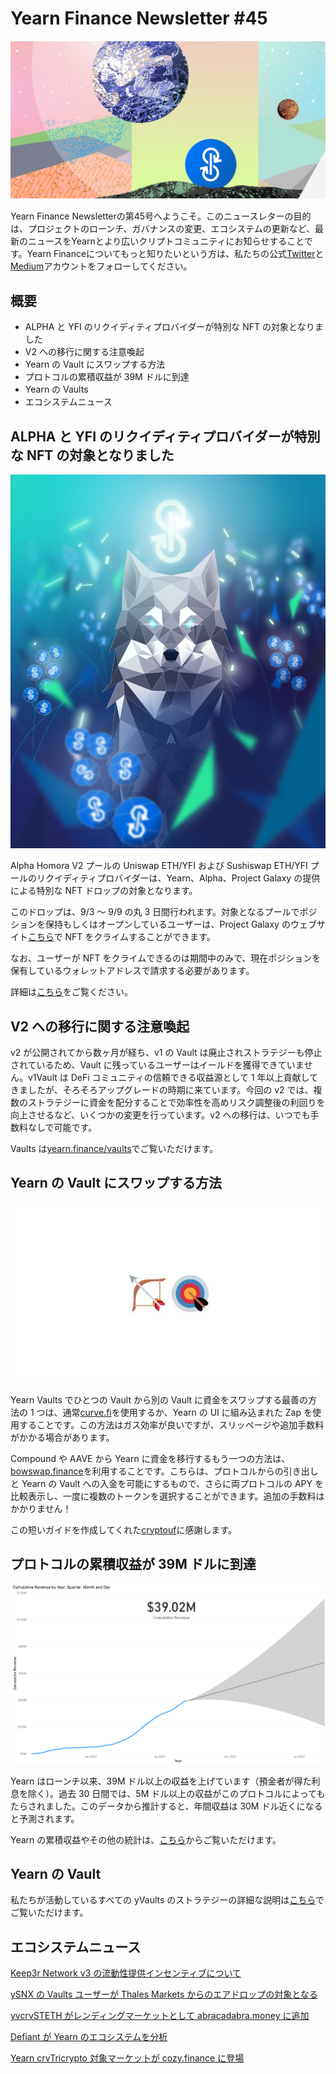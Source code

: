 # Yearn Finance Newsletter #45

![](image1.jfif)

Yearn Finance Newsletterの第45号へようこそ。このニュースレターの目的は、プロジェクトのローンチ、ガバナンスの変更、エコシステムの更新など、最新のニュースをYearnとより広いクリプトコミュニティにお知らせすることです。Yearn Financeについてもっと知りたいという方は、私たちの公式[Twitter](https://twitter.com/iearnfinance)と[Medium](https://medium.com/iearn)アカウントをフォローしてください。

## **概要**

- ALPHA と YFI のリクイディティプロバイダーが特別な NFT の対象となりました
- V2 への移行に関する注意喚起
- Yearn の Vault にスワップする方法
- プロトコルの累積収益が 39M ドルに到達
- Yearn の Vaults
- エコシステムニュース

## **ALPHA と YFI のリクイディティプロバイダーが特別な NFT の対象となりました**

![](image2.jfif)

Alpha Homora V2 プールの Uniswap ETH/YFI および Sushiswap ETH/YFI プールのリクイディティプロバイダーは、Yearn、Alpha、Project Galaxy の提供による特別な NFT ドロップの対象となります。

このドロップは、9/3 ～ 9/9 の丸 3 日間行われます。対象となるプールでポジションを保持もしくはオープンしているユーザーは、Project Galaxy のウェブサイト[こちら](https://galaxy.eco/AlphaFinanceLab/campaign/117)で NFT をクライムすることができます。

なお、ユーザーが NFT をクライムできるのは期間中のみで、現在ポジションを保有しているウォレットアドレスで請求する必要があります。

詳細は[こちら](https://twitter.com/AlphaFinanceLab/status/1433689307152195591)をご覧ください。

## **V2 への移行に関する注意喚起**

v2 が公開されてから数ヶ月が経ち、v1 の Vault は廃止されストラテジーも停止されているため、Vault に残っているユーザーはイールドを獲得できていません。v1Vault は DeFi コミュニティの信頼できる収益源として 1 年以上貢献してきましたが、そろそろアップグレードの時期に来ています。今回の v2 では、複数のストラテジーに資金を配分することで効率性を高めリスク調整後の利回りを向上させるなど、いくつかの変更を行っています。v2 への移行は、いつでも手数料なしで可能です。

Vaults は[yearn.finance/vaults](https://yearn.finance/vaults)でご覧いただけます。

## **Yearn の Vault にスワップする方法**

![](image3.jfif)

Yearn Vaults でひとつの Vault から別の Vault に資金をスワップする最善の方法の 1 つは、通常[curve.fi](https://curve.fi/)を使用するか、Yearn の UI に組み込まれた Zap を使用することです。この方法はガス効率が良いですが、スリッページや追加手数料がかかる場合があります。

Compound や AAVE から Yearn に資金を移行するもう一つの方法は、[bowswap.finance](https://bowswap.finance/)を利用することです。こちらは、プロトコルからの引き出しと Yearn の Vault への入金を可能にするもので、さらに両プロトコルの APY を比較表示し、一度に複数のトークンを選択することができます。追加の手数料はかかりません！

この短いガイドを作成してくれた[cryptouf](https://twitter.com/cryptouf)に感謝します。

## **プロトコルの累積収益が 39M ドルに到達**

![](image4.png)

Yearn はローンチ以来、39M ドル以上の収益を上げています（預金者が得た利息を除く）。過去 30 日間では、5M ドル以上の収益がこのプロトコルによってもたらされました。このデータから推計すると、年間収益は 30M ドル近くになると予測されます。

Yearn の累積収益やその他の統計は、[こちら](https://www.yfistats.com/)からご覧いただけます。

## **Yearn の Vault**

私たちが活動しているすべての yVaults のストラテジーの詳細な説明は[こちら](https://medium.com/yearn-state-of-the-vaults/the-vaults-at-yearn-9237905ffed3)でご覧いただけます。

## **エコシステムニュース**

[Keep3r Network v3 の流動性提供インセンティブについて](https://twitter.com/AndreCronjeTech/status/1434125562281332737)

[ySNX の Vaults ユーザーが Thales Markets からのエアドロップの対象となる](https://twitter.com/thalesmarket/status/1434889906657144834)

[yvcrvSTETH がレンディングマーケットとして abracadabra.money に追加](https://twitter.com/MIM_Spell/status/1430975000350281732?s=20)

[Defiant が Yearn のエコシステムを分析](https://thedefiant.io/yearn-finance-ecosystem-breakdown-pushing-the-boundaries-of-human-coordination/)

[Yearn crvTricrypto 対象マーケットが cozy.finance に登場](https://twitter.com/cozyfinance/status/1433602125792038913)
